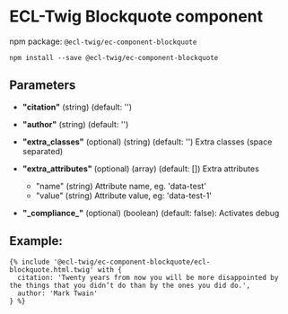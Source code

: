 # ECL-Twig Blockquote component

npm package: `@ecl-twig/ec-component-blockquote`

```shell
npm install --save @ecl-twig/ec-component-blockquote
```

## Parameters

- **"citation"** (string) (default: '')
- **"author"** (string) (default: '')
- **"extra_classes"** (optional) (string) (default: '') Extra classes (space separated)
- **"extra_attributes"** (optional) (array) (default: []) Extra attributes

  - "name" (string) Attribute name, eg. 'data-test'
  - "value" (string) Attribute value, eg: 'data-test-1'
- **"\_compliance\_"**  (optional) (boolean) (default: false): Activates debug

## Example:

<!-- prettier-ignore -->

```twig
{% include '@ecl-twig/ec-component-blockquote/ecl-blockquote.html.twig' with { 
  citation: 'Twenty years from now you will be more disappointed by the things that you didn’t do than by the ones you did do.', 
  author: 'Mark Twain' 
} %}
```